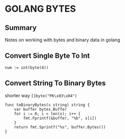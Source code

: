 # GOLANG BYTES

## Summary

Notes on working with bytes and binary data in golang

## Convert Single Byte To Int

`num := int(byte(4))`

## Convert String To Binary Bytes

shorter way `[]byte("PK\x03\x04")`

```golang
func toBinaryBytes(s string) string {
	var buffer bytes.Buffer
	for i := 0; i < len(s); i++ {
		fmt.Fprintf(&buffer, "%b", s[i])
	}
	return fmt.Sprintf("%s", buffer.Bytes())
}
```
